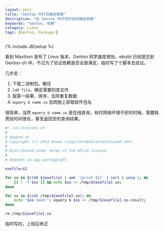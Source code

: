```yaml
---
layout: post
title: "Gentoo 中打包确定依赖"
description: "在 Gentoo 中打包时如何确定依赖"
keywords: "Gentoo, 依赖"
category: Linux
tags: [Gentoo, Packager]
---
```

{% include JB/setup %}

看到 Maxthon 发布了 Linux 版本，Gentoo 同学速度很快，ebuild 已经提交到 Gentoo-zh 中，不过为了验证依赖是否全部满足，临时写了个脚本去验证。

几步走：

1. 下载二进制包，解压
2. `ldd file`，确定需要的库文件
3. 取第一结果，排序，去除重复数据
4. `equery b name.so` 去网络上获取软件包名

<!-- more -->
很简单，当然 `equery b name.so` 是在线查询，有时网络环境不好的时候，需要耗费些时间很长，甚至返回空的查询结果。

```bash
#! /usr/bin/env sh
#
# depend.sh
# Copyright (C) 2014 Havee <registerdedicated(at)yeah.net>
#
# Distributed under terms of the GPLv3 license.
#
# Depends on app-portage/pfl

exefile=$1

for so in $(ldd ${exefile} | awk '{print $1}' | sort | uniq ); do
    [[ ! -f $so ]] && echo $so >> /tmp/${exefile}.so;
done

for so in $(cat /tmp/${exefile}.so); do
    echo "$so need:"; equery b $so >> /tmp/${exefile}.so.result;
done

rm /tmp/${exefile}.so
```

临时写的，上班后修正
